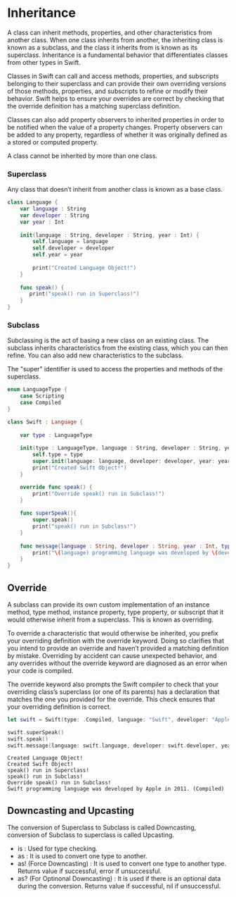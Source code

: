 # Inheritance
A class can inherit methods, properties, and other characteristics from another class. 
When one class inherits from another, the inheriting class is known as a subclass, and the class it inherits from is known as its superclass. 
Inheritance is a fundamental behavior that differentiates classes from other types in Swift.

Classes in Swift can call and access methods, properties, and subscripts belonging to their superclass and can provide their own overriding 
versions of those methods, properties, and subscripts to refine or modify their behavior. Swift helps to ensure your overrides are correct 
by checking that the override definition has a matching superclass definition.

Classes can also add property observers to inherited properties in order to be notified when the value of a property changes. 
Property observers can be added to any property, regardless of whether it was originally defined as a stored or computed property.

A class cannot be inherited by more than one class.

### Superclass
Any class that doesn’t inherit from another class is known as a base class.
```swift
class Language {
    var language : String
    var developer : String
    var year : Int
    
    init(language : String, developer : String, year : Int) {
        self.language = language
        self.developer = developer
        self.year = year
        
        print("Created Language Object!")
    }
    
    func speak() {
       print("speak() run in Superclass!")
    }
}
```
### Subclass
Subclassing is the act of basing a new class on an existing class. 
The subclass inherits characteristics from the existing class, which you can then refine. 
You can also add new characteristics to the subclass.

The "super" identifier is used to access the properties and methods of the superclass.
```swift
enum LanguageType {
    case Scripting
    case Compiled
}

class Swift : Language {
    
    var type : LanguageType
    
    init(type : LanguageType, language : String, developer : String, year : Int){
        self.type = type
        super.init(language: language, developer: developer, year: year)
        print("Created Swift Object!")
    }

    override func speak() {
        print("Override speak() run in Subclass!")
    }
    
    func superSpeak(){
        super.speak()
        print("speak() run in Subclass!")
    }
    
    func message(language : String, developer : String, year : Int, type : LanguageType){
        print("\(language) programming language was developed by \(developer) in \(year). (\(type)) ")
    }
}
```
## Override
A subclass can provide its own custom implementation of an instance method, type method, instance property, type property, 
or subscript that it would otherwise inherit from a superclass. This is known as overriding.

To override a characteristic that would otherwise be inherited, you prefix your overriding definition with the override keyword. 
Doing so clarifies that you intend to provide an override and haven’t provided a matching definition by mistake. 
Overriding by accident can cause unexpected behavior, and any overrides without the override keyword are diagnosed as an error when your code is compiled.

The override keyword also prompts the Swift compiler to check that your overriding class’s superclass (or one of its parents) 
has a declaration that matches the one you provided for the override. This check ensures that your overriding definition is correct.

```swift
let swift = Swift(type: .Compiled, language: "Swift", developer: "Apple", year: 2011)

swift.superSpeak()
swift.speak()
swift.message(language: swift.language, developer: swift.developer, year: swift.year, type: swift.type)
```
```
Created Language Object!
Created Swift Object!
speak() run in Superclass!
speak() run in Subclass!
Override speak() run in Subclass!
Swift programming language was developed by Apple in 2011. (Compiled)
```

## Downcasting and Upcasting
The conversion of Superclass to Subclass is called Downcasting, conversion of Subclass to superclass is called Upcasting.
- is : Used for type checking.
- as : It is used to convert one type to another.
- as! (Force Downcasting) : It is used to convert one type to another type. Returns value if successful, error if unsuccessful.
- as? (For Optinonal Downcasting) : It is used if there is an optional data during the conversion. Returns value if successful, nil if unsuccessful.
